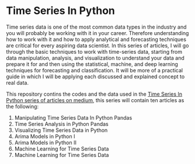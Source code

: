 # Time Series In Python

Time series data is one of the most common data types in the industry and you will probably be working with it in your career. Therefore understanding how to work with it and how to apply analytical and forecasting techniques are critical for every aspiring data scientist. In this series of articles, I will go through the basic techniques to work with time-series data, starting from data manipulation, analysis, and visualization to understand your data and prepare it for and then using the statistical, machine, and deep learning techniques for forecasting and classification. It will be more of a practical guide in which I will be applying each discussed and explained concept to real data.


This repository contins the codes and the data used in the [Time Series In Python series of articles on medium](https://github.com/tajamulk2/Time-Series-Analysis-Using-Python/tree/main), this series will contain ten articles as the following:

1. Manipulating Time Series Data In Python Pandas
2. Time Series Analysis in Python Pandas
3. Visualizing Time Series Data in Python
4. Arima Models in Python I
5. Arima Models in Python II
6. Machine Learning for Time Series Data
7. Machine Learning for Time Series Data
